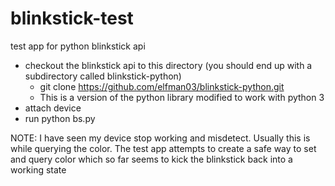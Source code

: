 # blinkstick-test
test app for python blinkstick api

  * checkout the blinkstick api to this directory (you should end up with a subdirectory called blinkstick-python)
    * git clone https://github.com/elfman03/blinkstick-python.git
    * This is a version of the python library modified to work with python 3
  * attach device
  * run python bs.py
  
  NOTE:  I have seen my device stop working and misdetect.  Usually this is while querying the color.  The test app attempts to create a safe way to set and query color which so far seems to kick the blinkstick back into a working state

